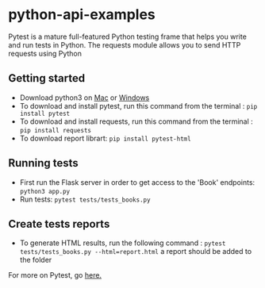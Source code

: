 # python-api-examples
Pytest is a mature full-featured Python testing frame that helps you write and run tests in Python.
The requests module allows you to send HTTP requests using Python

## Getting started
* Download python3  on [Mac](https://docs.python-guide.org/starting/install3/osx/) or [Windows](https://www.python.org/downloads/)
* To download and install pytest, run this command from the terminal : `pip install pytest`
* To download and install requests, run this command from the terminal : `pip install requests`
* To download report librart: `pip install pytest-html`

## Running tests
* First run the Flask server in order to get access to the 'Book' endpoints: `python3 app.py`
* Run tests: `pytest tests/tests_books.py`


## Create tests reports
* To generate HTML results, run the following command : `pytest tests/tests_books.py --html=report.html` a report should be added to the folder


For more on Pytest, go [here.](https://docs.pytest.org/en/stable/)